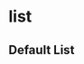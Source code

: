 # list
<script setup>
import { ref } from 'vue'
const menuValue = ref("");
const menuValueColor = ref(false);
const menuValueRounded = ref(false);
const menuValueOutside = ref(false);
const menuValueHover = ref(false);
const menuValueSize = ref(false);
</script>

## Default List

<List v-model="menuValue" vertical >
</List>
